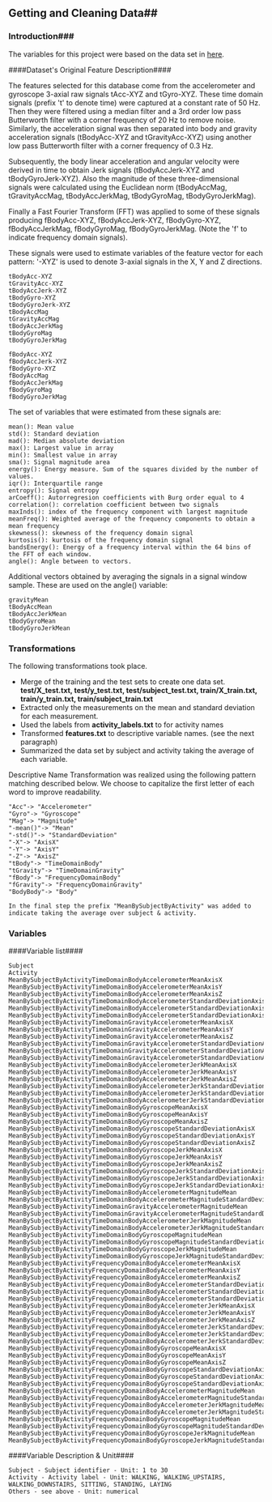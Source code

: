 ## Getting and Cleaning Data##

### Introduction###

The variables for this project were based on the data set in [here](http://archive.ics.uci.edu/ml/datasets/Human+Activity+Recognition+Using+Smartphones). 

####Dataset's Original Feature Description####

The features selected for this database come from the accelerometer and gyroscope 3-axial raw signals tAcc-XYZ and tGyro-XYZ. These time domain signals (prefix 't' to denote time) were captured at a constant rate of 50 Hz. Then they were filtered using a median filter and a 3rd order low pass Butterworth filter with a corner frequency of 20 Hz to remove noise. Similarly, the acceleration signal was then separated into body and gravity acceleration signals (tBodyAcc-XYZ and tGravityAcc-XYZ) using another low pass Butterworth filter with a corner frequency of 0.3 Hz. 

Subsequently, the body linear acceleration and angular velocity were derived in time to obtain Jerk signals (tBodyAccJerk-XYZ and tBodyGyroJerk-XYZ). Also the magnitude of these three-dimensional signals were calculated using the Euclidean norm (tBodyAccMag, tGravityAccMag, tBodyAccJerkMag, tBodyGyroMag, tBodyGyroJerkMag). 

Finally a Fast Fourier Transform (FFT) was applied to some of these signals producing fBodyAcc-XYZ, fBodyAccJerk-XYZ, fBodyGyro-XYZ, fBodyAccJerkMag, fBodyGyroMag, fBodyGyroJerkMag. (Note the 'f' to indicate frequency domain signals). 

These signals were used to estimate variables of the feature vector for each pattern:  '-XYZ' is used to denote 3-axial signals in the X, Y and Z directions.
	
	tBodyAcc-XYZ
	tGravityAcc-XYZ
	tBodyAccJerk-XYZ
	tBodyGyro-XYZ
	tBodyGyroJerk-XYZ
	tBodyAccMag
	tGravityAccMag
	tBodyAccJerkMag
	tBodyGyroMag
	tBodyGyroJerkMag

	fBodyAcc-XYZ
	fBodyAccJerk-XYZ
	fBodyGyro-XYZ
	fBodyAccMag
	fBodyAccJerkMag
	fBodyGyroMag
	fBodyGyroJerkMag

The set of variables that were estimated from these signals are: 

	mean(): Mean value
	std(): Standard deviation
	mad(): Median absolute deviation 
	max(): Largest value in array
	min(): Smallest value in array
	sma(): Signal magnitude area
	energy(): Energy measure. Sum of the squares divided by the number of values. 
	iqr(): Interquartile range 
	entropy(): Signal entropy
	arCoeff(): Autorregresion coefficients with Burg order equal to 4
	correlation(): correlation coefficient between two signals
	maxInds(): index of the frequency component with largest magnitude
	meanFreq(): Weighted average of the frequency components to obtain a mean frequency
	skewness(): skewness of the frequency domain signal 
	kurtosis(): kurtosis of the frequency domain signal 
	bandsEnergy(): Energy of a frequency interval within the 64 bins of the FFT of each window.
	angle(): Angle between to vectors.

Additional vectors obtained by averaging the signals in a signal window sample. These are used on the angle() variable:

	gravityMean
	tBodyAccMean
	tBodyAccJerkMean
	tBodyGyroMean
	tBodyGyroJerkMean


### Transformations ###

The following transformations took place.

- Merge of the training and the test sets to create one data set. **test/X_test.txt, test/y_test.txt, test/subject_test.txt, train/X_train.txt, train/y_train.txt, train/subject_train.txt**
- Extracted only the measurements on the mean and standard deviation for each measurement. 
- Used the labels from **activity_labels.txt** to for activity names
- Transformed **features.txt**  to descriptive variable names. (see the next paragraph)
- Summarized the data set by subject and activity taking the average of each variable.

Descriptive Name Transformation was realized using the following pattern matching described below. We choose to capitalize the first letter of each word to improve readability.

	"Acc"-> "Accelerometer"
	"Gyro"-> "Gyroscope"
	"Mag"-> "Magnitude"
	"-mean()"-> "Mean"
	"-std()"-> "StandardDeviation"
	"-X"-> "AxisX"
	"-Y"-> "AxisY"
	"-Z"-> "AxisZ"
	"tBody"-> "TimeDomainBody"
	"tGravity"-> "TimeDomainGravity"
	"fBody"-> "FrequencyDomainBody"
	"fGravity"-> "FrequencyDomainGravity"
	"BodyBody"-> "Body"

	In the final step the prefix "MeanBySubjectByActivity" was added to indicate taking the average over subject & activity. 

### Variables ###

####Variable list####

	Subject
	Activity
	MeanBySubjectByActivityTimeDomainBodyAccelerometerMeanAxisX
	MeanBySubjectByActivityTimeDomainBodyAccelerometerMeanAxisY
	MeanBySubjectByActivityTimeDomainBodyAccelerometerMeanAxisZ
	MeanBySubjectByActivityTimeDomainBodyAccelerometerStandardDeviationAxisX
	MeanBySubjectByActivityTimeDomainBodyAccelerometerStandardDeviationAxisY
	MeanBySubjectByActivityTimeDomainBodyAccelerometerStandardDeviationAxisZ
	MeanBySubjectByActivityTimeDomainGravityAccelerometerMeanAxisX
	MeanBySubjectByActivityTimeDomainGravityAccelerometerMeanAxisY
	MeanBySubjectByActivityTimeDomainGravityAccelerometerMeanAxisZ
	MeanBySubjectByActivityTimeDomainGravityAccelerometerStandardDeviationAxisX
	MeanBySubjectByActivityTimeDomainGravityAccelerometerStandardDeviationAxisY
	MeanBySubjectByActivityTimeDomainGravityAccelerometerStandardDeviationAxisZ
	MeanBySubjectByActivityTimeDomainBodyAccelerometerJerkMeanAxisX
	MeanBySubjectByActivityTimeDomainBodyAccelerometerJerkMeanAxisY
	MeanBySubjectByActivityTimeDomainBodyAccelerometerJerkMeanAxisZ
	MeanBySubjectByActivityTimeDomainBodyAccelerometerJerkStandardDeviationAxisX
	MeanBySubjectByActivityTimeDomainBodyAccelerometerJerkStandardDeviationAxisY
	MeanBySubjectByActivityTimeDomainBodyAccelerometerJerkStandardDeviationAxisZ
	MeanBySubjectByActivityTimeDomainBodyGyroscopeMeanAxisX
	MeanBySubjectByActivityTimeDomainBodyGyroscopeMeanAxisY
	MeanBySubjectByActivityTimeDomainBodyGyroscopeMeanAxisZ
	MeanBySubjectByActivityTimeDomainBodyGyroscopeStandardDeviationAxisX
	MeanBySubjectByActivityTimeDomainBodyGyroscopeStandardDeviationAxisY
	MeanBySubjectByActivityTimeDomainBodyGyroscopeStandardDeviationAxisZ
	MeanBySubjectByActivityTimeDomainBodyGyroscopeJerkMeanAxisX
	MeanBySubjectByActivityTimeDomainBodyGyroscopeJerkMeanAxisY
	MeanBySubjectByActivityTimeDomainBodyGyroscopeJerkMeanAxisZ
	MeanBySubjectByActivityTimeDomainBodyGyroscopeJerkStandardDeviationAxisX
	MeanBySubjectByActivityTimeDomainBodyGyroscopeJerkStandardDeviationAxisY
	MeanBySubjectByActivityTimeDomainBodyGyroscopeJerkStandardDeviationAxisZ
	MeanBySubjectByActivityTimeDomainBodyAccelerometerMagnitudeMean
	MeanBySubjectByActivityTimeDomainBodyAccelerometerMagnitudeStandardDeviation
	MeanBySubjectByActivityTimeDomainGravityAccelerometerMagnitudeMean
	MeanBySubjectByActivityTimeDomainGravityAccelerometerMagnitudeStandardDeviation
	MeanBySubjectByActivityTimeDomainBodyAccelerometerJerkMagnitudeMean
	MeanBySubjectByActivityTimeDomainBodyAccelerometerJerkMagnitudeStandardDeviation
	MeanBySubjectByActivityTimeDomainBodyGyroscopeMagnitudeMean
	MeanBySubjectByActivityTimeDomainBodyGyroscopeMagnitudeStandardDeviation
	MeanBySubjectByActivityTimeDomainBodyGyroscopeJerkMagnitudeMean
	MeanBySubjectByActivityTimeDomainBodyGyroscopeJerkMagnitudeStandardDeviation
	MeanBySubjectByActivityFrequencyDomainBodyAccelerometerMeanAxisX
	MeanBySubjectByActivityFrequencyDomainBodyAccelerometerMeanAxisY
	MeanBySubjectByActivityFrequencyDomainBodyAccelerometerMeanAxisZ
	MeanBySubjectByActivityFrequencyDomainBodyAccelerometerStandardDeviationAxisX
	MeanBySubjectByActivityFrequencyDomainBodyAccelerometerStandardDeviationAxisY
	MeanBySubjectByActivityFrequencyDomainBodyAccelerometerStandardDeviationAxisZ
	MeanBySubjectByActivityFrequencyDomainBodyAccelerometerJerkMeanAxisX
	MeanBySubjectByActivityFrequencyDomainBodyAccelerometerJerkMeanAxisY
	MeanBySubjectByActivityFrequencyDomainBodyAccelerometerJerkMeanAxisZ
	MeanBySubjectByActivityFrequencyDomainBodyAccelerometerJerkStandardDeviationAxisX
	MeanBySubjectByActivityFrequencyDomainBodyAccelerometerJerkStandardDeviationAxisY
	MeanBySubjectByActivityFrequencyDomainBodyAccelerometerJerkStandardDeviationAxisZ
	MeanBySubjectByActivityFrequencyDomainBodyGyroscopeMeanAxisX
	MeanBySubjectByActivityFrequencyDomainBodyGyroscopeMeanAxisY
	MeanBySubjectByActivityFrequencyDomainBodyGyroscopeMeanAxisZ
	MeanBySubjectByActivityFrequencyDomainBodyGyroscopeStandardDeviationAxisX
	MeanBySubjectByActivityFrequencyDomainBodyGyroscopeStandardDeviationAxisY
	MeanBySubjectByActivityFrequencyDomainBodyGyroscopeStandardDeviationAxisZ
	MeanBySubjectByActivityFrequencyDomainBodyAccelerometerMagnitudeMean
	MeanBySubjectByActivityFrequencyDomainBodyAccelerometerMagnitudeStandardDeviation
	MeanBySubjectByActivityFrequencyDomainBodyAccelerometerJerkMagnitudeMean
	MeanBySubjectByActivityFrequencyDomainBodyAccelerometerJerkMagnitudeStandardDeviation
	MeanBySubjectByActivityFrequencyDomainBodyGyroscopeMagnitudeMean
	MeanBySubjectByActivityFrequencyDomainBodyGyroscopeMagnitudeStandardDeviation
	MeanBySubjectByActivityFrequencyDomainBodyGyroscopeJerkMagnitudeMean
	MeanBySubjectByActivityFrequencyDomainBodyGyroscopeJerkMagnitudeStandardDeviation

####Variable Description & Unit####

	
	Subject - Subject identifier - Unit: 1 to 30
	Activity - Activity label - Unit: WALKING, WALKING_UPSTAIRS, WALKING_DOWNSTAIRS, SITTING, STANDING, LAYING
	Others - see above - Unit: numerical
